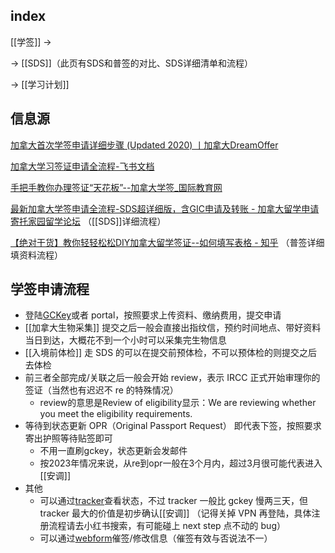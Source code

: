 
## index

[[学签]] ->

-> [[SDS]]（此页有SDS和普签的对比、SDS详细清单和流程）

-> [[学习计划]]

## 信息源 

[加拿大首次学签申请详细步骤 (Updated 2020) 丨加拿大DreamOffer](https://www.dreamoffer.ca/canada-study-abroad-resource/diy-candian-study-permit)

[加拿大学习签证申请全流程-飞书文档](https://gd7dcarg0g.feishu.cn/docx/LHngddyhMokSo3xD7sJcAYopn8e) 

[手把手教你办理签证“天花板”--加拿大学签_国际教育网](https://m.ieduchina.com/abroad/canada/202110/75054.html)

[最新加拿大学签申请全流程-SDS超详细版，含GIC申请及转账 - 加拿大留学申请 寄托家园留学论坛](https://bbs.gter.net/thread-2507913-1-1.html) （[[SDS]]详细流程）

[【绝对干货】教你轻轻松松DIY加拿大留学签证--如何填写表格 - 知乎](https://zhuanlan.zhihu.com/p/138125577) （普签详细填资料流程）


## 学签申请流程

- 登陆[GCKey](https://www.canada.ca/en/immigration-refugees-citizenship/services/application/account.html#need-help)或者 portal，按照要求上传资料、缴纳费用，提交申请
- [[加拿大生物采集]] 提交之后一般会直接出指纹信，预约时间地点、带好资料当日到达，大概花不到一个小时可以采集完生物信息
- [[入境前体检]] 走 SDS 的可以在提交前预体检，不可以预体检的则提交之后去体检
- 前三者全部完成/关联之后一般会开始 review，表示 IRCC 正式开始审理你的签证（当然也有迟迟不 re 的特殊情况）
	- review的意思是Review of eligibility显示：We are reviewing whether you meet the eligibility requirements.
- 等待到状态更新 OPR（Original Passport Request） 即代表下签，按照要求寄出护照等待贴签即可
	- 不用一直刷gckey，状态更新会发邮件
	- 按2023年情况来说，从re到opr一般在3个月内，超过3月很可能代表进入[[安调]]
- 其他
	- 可以通过[tracker](https://ircc-tracker-suivi.apps.cic.gc.ca/en/login)查看状态，不过 tracker 一般比 gckey 慢两三天，但 tracker 最大的价值是初步确认[[安调]] （记得关掉 VPN 再登陆，具体注册流程请去小红书搜索，有可能碰上 next step 点不动的 bug）
	- 可以通过[webform](https://secure.cic.gc.ca/enquiries-renseignements/canada-case-cas-eng.aspx)催签/修改信息（催签有效与否说法不一）